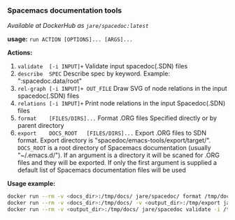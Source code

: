 ### Spacemacs documentation tools
*Available at DockerHub as `jare/spacedoc:latest`*

**usage:** `run ACTION [OPTIONS]... [ARGS]...`

**Actions:**
 1. `validate  [-i INPUT]+`                 Validate input spacedoc(.SDN) files
 2. `describe  SPEC`                        Describe spec by keyword. Example: ":spacedoc.data/root"
 3. `rel-graph [-i INPUT]+ OUT_FILE`        Draw SVG of node relations in the input spacedoc(.SDN) files
 4. `relations [-i INPUT]+`                 Print node relations in the input Spacedoc(.SDN) files
 5. `format    [FILES/DIRS]...`             Format .ORG files Specified directly or by parent directory
 6. `export    DOCS_ROOT   [FILES/DIRS]...` Export .ORG files to SDN format. Export directory is "spacedoc/emacs-tools/export/target/". `DOCS_ROOT` is a root directory of Spacemacs documentation (usually "~/.emacs.d/"). If an argument is a directory it will be scaned for .ORG files and they will be exported. If only the first argument is supplied a default list of Spacemacs documentation files will be used

**Usage example:**
``` sh
docker run --rm -v <docs_dir>:/tmp/docs/ jare/spacedoc/ format /tmp/docs/
docker run --rm -v <docs_dir>:/tmp/docs/ -v <output_dir>:/tmp/export jare/spacedoc export /tmp/docs/
docker run --rm -v <output_dir>:/tmp/docs/ jare/spacedoc validate -i /tmp/docs/layers/ -i /tmp/docs/doc/FAQ.sdn
```
